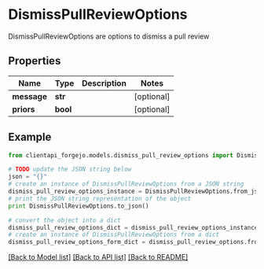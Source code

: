 # DismissPullReviewOptions

DismissPullReviewOptions are options to dismiss a pull review

## Properties
Name | Type | Description | Notes
------------ | ------------- | ------------- | -------------
**message** | **str** |  | [optional] 
**priors** | **bool** |  | [optional] 

## Example

```python
from clientapi_forgejo.models.dismiss_pull_review_options import DismissPullReviewOptions

# TODO update the JSON string below
json = "{}"
# create an instance of DismissPullReviewOptions from a JSON string
dismiss_pull_review_options_instance = DismissPullReviewOptions.from_json(json)
# print the JSON string representation of the object
print DismissPullReviewOptions.to_json()

# convert the object into a dict
dismiss_pull_review_options_dict = dismiss_pull_review_options_instance.to_dict()
# create an instance of DismissPullReviewOptions from a dict
dismiss_pull_review_options_form_dict = dismiss_pull_review_options.from_dict(dismiss_pull_review_options_dict)
```
[[Back to Model list]](../README.md#documentation-for-models) [[Back to API list]](../README.md#documentation-for-api-endpoints) [[Back to README]](../README.md)


